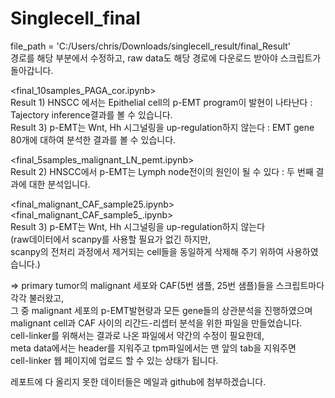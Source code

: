 # Singlecell_final


file_path = 'C:/Users/chris/Downloads/singlecell_result/final_Result'  
경로를 해당 부분에서 수정하고, raw data도 해당 경로에 다운로드 받아야 스크립트가 돌아갑니다.  

<final_10samples_PAGA_cor.ipynb>  
Result 1) HNSCC 에서는 Epithelial cell의 p-EMT program이 발현이 나타난다 : Tajectory inference결과를 볼 수 있습니다.  
Result 3) p-EMT는 Wnt, Hh 시그널링을 up-regulation하지 않는다 : EMT gene 80개에 대하여 분석한 결과를 볼 수 있습니다.  

<final_5samples_malignant_LN_pemt.ipynb>    
Result 2) HNSCC에서 p-EMT는 Lymph node전이의 원인이 될 수 있다 : 두 번째 결과에 대한 분석입니다.    
 
<final_malignant_CAF_sample25.ipynb>    
<final_malignant_CAF_sample5_.ipynb>    
Result 3) p-EMT는 Wnt, Hh 시그널링을 up-regulation하지 않는다    
(raw데이터에서 scanpy를 사용할 필요가 없긴 하지만,  
scanpy의 전처리 과정에서 제거되는 cell들을 동일하게 삭제해 주기 위하여 사용하였습니다.) 


=> primary tumor의 malignant 세포와 CAF(5번 샘플, 25번 샘플)들을 스크립트마다 각각 불러왔고,  
그 중 malignant 세포의 p-EMT발현량과 모든 gene들의 상관분석을 진행하였으며  
malignant cell과 CAF 사이의 리간드-리셉터 분석을 위한 파일을 만들었습니다.  
cell-linker를 위해서는 결과로 나온 파일에서 약간의 수정이 필요한데,  
meta data에서는 header를 지워주고 tpm파일에서는 맨 앞의 tab을 지워주면    
cell-linker 웹 페이지에 업로드 할 수 있는 상태가 됩니다.   

레포트에 다 올리지 못한 데이터들은 메일과 github에 첨부하겠습니다.  
